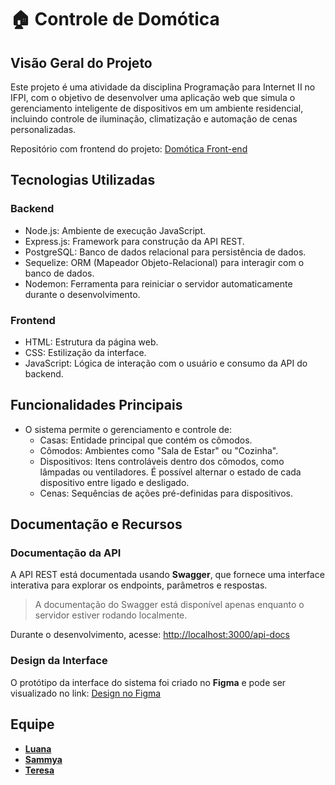 # 🏠 Controle de Domótica
## Visão Geral do Projeto
Este projeto é uma atividade da disciplina Programação para Internet II no IFPI, com o objetivo de desenvolver uma aplicação web que simula o gerenciamento inteligente de dispositivos em um ambiente residencial, incluindo controle de iluminação, climatização e automação de cenas personalizadas.

Repositório com frontend do projeto: [Domótica Front-end](https://github.com/luanafleal/domotica-frontend)

## Tecnologias Utilizadas
### Backend
- Node.js: Ambiente de execução JavaScript.
- Express.js: Framework para construção da API REST.
- PostgreSQL: Banco de dados relacional para persistência de dados.
- Sequelize: ORM (Mapeador Objeto-Relacional) para interagir com o banco de dados.
- Nodemon: Ferramenta para reiniciar o servidor automaticamente durante o desenvolvimento.

### Frontend
- HTML: Estrutura da página web.
- CSS: Estilização da interface.
- JavaScript: Lógica de interação com o usuário e consumo da API do backend.

## Funcionalidades Principais
- O sistema permite o gerenciamento e controle de:
  - Casas: Entidade principal que contém os cômodos.
  - Cômodos: Ambientes como "Sala de Estar" ou "Cozinha".
  - Dispositivos: Itens controláveis dentro dos cômodos, como lâmpadas ou ventiladores. É possível alternar o estado de cada dispositivo entre ligado e desligado.
  - Cenas: Sequências de ações pré-definidas para dispositivos.

## Documentação e Recursos

### Documentação da API
A API REST está documentada usando **Swagger**, que fornece uma interface interativa para explorar os endpoints, parâmetros e respostas.
 
> A documentação do Swagger está disponível apenas enquanto o servidor estiver rodando localmente.

Durante o desenvolvimento, acesse: [http://localhost:3000/api-docs](http://localhost:3000/api-docs)

### Design da Interface
O protótipo da interface do sistema foi criado no **Figma** e pode ser visualizado no link: [Design no Figma](https://www.figma.com/design/EXoKG9Tli2f0cVYV6AXkwN/Diagnostico?node-id=0-1&p=f)
    
## Equipe

- **[Luana](https://github.com/luanafleal)**  
- **[Sammya](https://github.com/samleticias)**
- **[Teresa](https://github.com/teresartf)**

